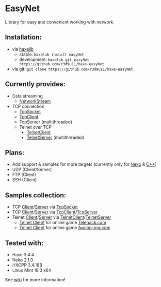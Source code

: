 # EasyNet

Library for easy and convenient working with network.

## Installation:
* via [haxelib](https://lib.haxe.org/)
  * stable: `haxelib install easyNet`
  * development: `haxelib git easyNet https://github.com/r3d9u11/haxe-easyNet`
* via [git](https://git-scm.com/): `git clone https://github.com/r3d9u11/haxe-easyNet`

## Currently provides:
* Data streaming
  * [NetworkStream](../../wiki/rn.net.io.NetworkStream#networkstream)
* TCP connection
  * [TcpSocket](../../wiki/rn.net.tcp.TcpSocket#tcpsocket)
  * [TcpClient](../../wiki/rn.net.tcp.TcpClient#tcpclient)
  * [TcpServer](../../wiki/rn.net.tcp.TcpServer#tcpserver) (multithreaded)
  * Telnet over TCP
    * [TelnetClient](../../wiki/rn.net.tcp.telnet.TelnetClient#telnetclient)
    * [TelnetServer](../../wiki/rn.net.tcp.telnet.TelnetServer#telnetserver) (multithreaded)

## Plans:
* Add support & samples for more targets (currently only for [Neko](https://api.haxe.org/neko/index.html) & [C++](https://api.haxe.org/cpp/index.html))
* UDP (Client/Server)
* FTP (Client)
* SSH (Client)

## Samples collection:
* TCP [Client](samples/tcp/TcpSocket/client/Source/Main.hx#L1)/[Server](samples/tcp/TcpSocket/server/Source/Main.hx#L1) via [TcpSocket](../../wiki/rn.net.tcp.TcpSocket#tcpsocket)
* TCP [Client](samples/tcp/TcpClient/client/Source/Main.hx#L1)/[Server](samples/tcp/TcpClient/server/Source/Main.hx#L1) via [TcpClient](../../wiki/rn.net.tcp.TcpClient#tcpclient)/[TcpServer](../../wiki/rn.net.tcp.TcpServer#tcpserver)
* Telnet [Client](samples/tcp/Telnet/TelnetClient/client/Source/Main.hx#L1)/[Server](samples/tcp/Telnet/TelnetClient/server/Source/Main.hx#L1) via [TelnetClient](../../wiki/rn.net.tcp.telnet.TelnetClient#telnetclient)/[TelnetServer](../../wiki/rn.net.tcp.telnet.TelnetServer#telnetserver)
  * [Telnet Client](samples/tcp/Telnet/ttyGames/client-telehack.com/Source/Main.hx#L1) for online game [Telehack.com](http://telehack.wikia.com/wiki/Telehack_Wiki)
  * [Telnet Client](samples/tcp/Telnet/ttyGames/client-avalon-rpg.com/Source/Main.hx#L1) for online game [Avalon-rpg.com](https://www.avalon-rpg.com/guide/facts/)

## Tested with:
* Haxe 3.4.4
* Neko 2.1.0
* HXCPP 3.4.188
* Linux Mint 18.3 x64

See [wiki](../../wiki) for more information!